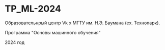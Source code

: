# TP_ML-2024

Образовательнрый центр Vk x МГТУ им. Н.Э. Баумана (ex. Технопарк). 


Программа "Основы машинного обучения" 


2024 год
